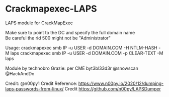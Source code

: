 # Crackmapexec-LAPS
LAPS module for CrackMapExec

Make sure to point to the DC and specify the full domain name<br/>
Be careful the rid 500 might not be "Administrator"<br/>


Usage:
crackmapexec smb IP -u USER -d DOMAIN.COM -H NTLM-HASH -M laps
crackmapexec smb IP -u USER -d DOMAIN.COM -p CLEAR-TEXT -M laps














Module by technobro
      Grazie: per CME
byt3bl33d3r
@snowscan
@HackAndDo
      
Credit:
      @n00py1
      Credit Reference: https://www.n00py.io/2020/12/dumping-laps-passwords-from-linux/
      Credit https://github.com/n00py/LAPSDumper

